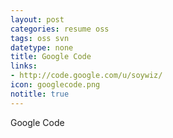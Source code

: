 ```yaml
---
layout: post
categories: resume oss
tags: oss svn
datetype: none
title: Google Code
links:
- http://code.google.com/u/soywiz/
icon: googlecode.png
notitle: true
---
```


Google Code

